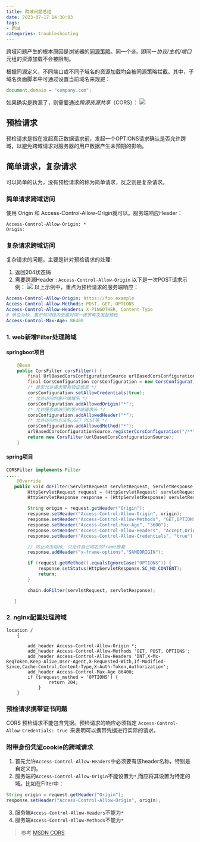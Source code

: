 ```yaml
---
title: 跨域问题总结
date: 2023-07-17 14:30:03
tags: 
- 跨域
categories: troubleshooting
---
```

跨域问题产生的根本原因是浏览器的[同源策略](https://developer.mozilla.org/zh-CN/docs/Web/Security/Same-origin_policy)。同一个`源`，即同一*协议/主机/端口*元组的资源加载不会被限制。
<!--more-->
根据同源定义，不同端口或不同子域名的资源加载均会被同源策略拦截。其中，子域名页面脚本中可通过设置当前域名来规避：  
``` js
document.domain = "company.com";
```
如果确实是跨源了，则需要通过*跨源资源共享*（CORS）：
![](https://developer.mozilla.org/en-US/docs/Web/HTTP/CORS/cors_principle.png)

## 预检请求
预检请求是指在发起真正数据请求前，发起一个OPTIONS请求确认是否允许跨域，以避免跨域请求对服务器的用户数据产生未预期的影响。  

## 简单请求，复杂请求
可以简单的认为，没有预检请求的称为简单请求，反之则是复杂请求。  

### 简单请求跨域访问
使用 Origin 和 Access-Control-Allow-Origin就可以。服务端响应Header：
```
Access-Control-Allow-Origin: *
Origin: 
```

### 复杂请求跨域访问
复杂请求的问题，主要是针对预检请求的处理:  
1. 返回204状态码
2. 需要跨源Header : `Access-Control-Allow-Origin`
以下是一次POST请求示例：
![](https://developer.mozilla.org/en-US/docs/Web/HTTP/CORS/preflight_correct.png)
以上示例中，重点为预检请求的服务端响应：
``` yml
Access-Control-Allow-Origin: https://foo.example
Access-Control-Allow-Methods: POST, GET, OPTIONS
Access-Control-Allow-Headers: X-PINGOTHER, Content-Type
# 单位为秒，表示时间段内无需对同一请求再次发起预检
Access-Control-Max-Age: 86400
```

### 1. web新增Filter处理跨域

#### springboot项目
``` java
	@Bean
	public CorsFilter corsFilter() {
		final UrlBasedCorsConfigurationSource urlBasedCorsConfigurationSource = new UrlBasedCorsConfigurationSource();
		final CorsConfiguration corsConfiguration = new CorsConfiguration();
		/* 是否允许请求带有验证信息 */
		corsConfiguration.setAllowCredentials(true);
		/* 允许访问的客户端域名 */
		corsConfiguration.addAllowedOrigin("*");
		/* 允许服务端访问的客户端请求头 */
		corsConfiguration.addAllowedHeader("*");
		/* 允许访问的方法名,GET POST等 */
		corsConfiguration.addAllowedMethod("*");
		urlBasedCorsConfigurationSource.registerCorsConfiguration("/**", corsConfiguration);
		return new CorsFilter(urlBasedCorsConfigurationSource);
	}
```

#### spring项目
``` java
CORSFilter implements Filter
.....
    @Override
   public void doFilter(ServletRequest servletRequest, ServletResponse servletResponse, FilterChain chain) throws IOException, ServletException {
        HttpServletRequest request = (HttpServletRequest) servletRequest;
        HttpServletResponse response = (HttpServletResponse) servletResponse;

        String origin = request.getHeader("Origin");
        response.setHeader("Access-Control-Allow-Origin", origin);
        response.setHeader("Access-Control-Allow-Methods", "GET,OPTIONS,POST,HEAD,PUT,DELETE");
        response.setHeader("Access-Control-Max-Age", "3600");
        response.setHeader("Access-Control-Allow-Headers", "Accept,Origin,X-Requested-With,Content-Type,X-Auth-Token,content-type,Authorization");
        response.setHeader("Access-Control-Allow-Credentials", "true");

        // 防止点击劫持, 只允许自己域名的frame嵌套
        response.addHeader("x-frame-options","SAMEORIGIN");

        if (request.getMethod().equalsIgnoreCase("OPTIONS")) {
            response.setStatus(HttpServletResponse.SC_NO_CONTENT);
            return;
        }

        chain.doFilter(servletRequest, servletResponse);

   }
```

### 2. nginx配置处理跨域
``` nginx
location /
    {

        add_header Access-Control-Allow-Origin *;
        add_header Access-Control-Allow-Methods 'GET, POST, OPTIONS';
        add_header Access-Control-Allow-Headers 'DNT,X-Mx-ReqToken,Keep-Alive,User-Agent,X-Requested-With,If-Modified-Since,Cache-Control,Content-Type,X-Auth-Token,Authorization';
        add_header Access-Control-Max-Age 86400;
        if ($request_method = 'OPTIONS') {
                return 204;
            }
    }
```

### 预检请求携带证书问题
CORS 预检请求不能包含凭据。预检请求的响应必须指定 `Access-Control-Allow-Credentials: true `来表明可以携带凭据进行实际的请求。  

### 附带身份凭证cookie的跨域请求
1. 首先允许`Access-Control-Allow-Headers`中必须要有该header名称，特别是自定义的。
2. 服务端的`Access-Control-Allow-Origin`不能设置为`*`,而应将其设置为特定的域。比如在Filter中：
``` java
String origin = request.getHeader("Origin");
response.setHeader("Access-Control-Allow-Origin", origin);
```
3. 服务端`Access-Control-Allow-Headers`不能为`*`
4. 服务端`Access-Control-Allow-Methods`不能为`*`

> 参考 [MSDN CORS](https://developer.mozilla.org/zh-CN/docs/Web/HTTP/CORS)
